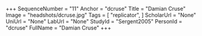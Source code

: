 +++
SequenceNumber = "11"
Anchor = "dcruse"
Title = "Damian Cruse"
Image = "headshots/dcruse.jpg"
Tags = [ "replicator", ]
ScholarUrl = "None"
UniUrl = "None"
LabUrl = "None"
StudyId = "Sergent2005"
PersonId = "dcruse"
FullName = "Damian Cruse"
+++